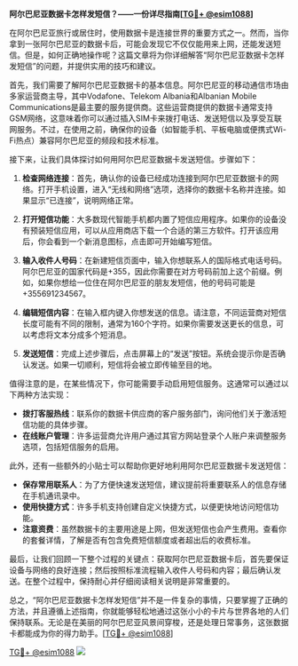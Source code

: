 **阿尔巴尼亚数据卡怎样发短信？——一份详尽指南[[TG💪+ @esim1088](https://t.me/s/esim1088)]**

在阿尔巴尼亚旅行或居住时，使用数据卡是连接世界的重要方式之一。然而，当你拿到一张阿尔巴尼亚的数据卡后，可能会发现它不仅仅能用来上网，还能发送短信。但是，如何正确地操作呢？这篇文章将为你详细解答“阿尔巴尼亚数据卡怎样发短信”的问题，并提供实用的技巧和建议。

首先，我们需要了解阿尔巴尼亚数据卡的基本信息。阿尔巴尼亚的移动通信市场由多家运营商主导，其中Vodafone、Telekom Albania和Albanian Mobile Communications是最主要的服务提供商。这些运营商提供的数据卡通常支持GSM网络，这意味着你可以通过插入SIM卡来拨打电话、发送短信以及享受互联网服务。不过，在使用之前，确保你的设备（如智能手机、平板电脑或便携式Wi-Fi热点）兼容阿尔巴尼亚的频段和技术标准。

接下来，让我们具体探讨如何用阿尔巴尼亚数据卡发送短信。步骤如下：

1. **检查网络连接**：首先，确认你的设备已经成功连接到阿尔巴尼亚数据卡的网络。打开手机设置，进入“无线和网络”选项，选择你的数据卡名称并连接。如果显示“已连接”，说明网络正常。

2. **打开短信功能**：大多数现代智能手机都内置了短信应用程序。如果你的设备没有预装短信应用，可以从应用商店下载一个合适的第三方软件。打开该应用后，你会看到一个新消息图标，点击即可开始编写短信。

3. **输入收件人号码**：在新建短信页面中，输入你想联系人的国际格式电话号码。阿尔巴尼亚的国家代码是+355，因此你需要在对方号码前加上这个前缀。例如，如果你想给一位住在阿尔巴尼亚的朋友发短信，他的号码可能是+355691234567。

4. **编辑短信内容**：在输入框内键入你想发送的信息。请注意，不同运营商对短信长度可能有不同的限制，通常为160个字符。如果你需要发送更长的信息，可以考虑将文本分成多个短消息。

5. **发送短信**：完成上述步骤后，点击屏幕上的“发送”按钮。系统会提示你是否确认发送。如果一切顺利，短信将会被立即传输至目的地。

值得注意的是，在某些情况下，你可能需要手动启用短信服务。这通常可以通过以下两种方法实现：
- **拨打客服热线**：联系你的数据卡供应商的客户服务部门，询问他们关于激活短信功能的具体步骤。
- **在线账户管理**：许多运营商允许用户通过其官方网站登录个人账户来调整服务选项，包括短信服务的启用。

此外，还有一些额外的小贴士可以帮助你更好地利用阿尔巴尼亚数据卡发送短信：
- **保存常用联系人**：为了方便快速发送短信，建议提前将重要联系人的信息存储在手机通讯录中。
- **使用快捷方式**：许多手机支持创建自定义快捷方式，以便更快地访问短信功能。
- **注意资费**：虽然数据卡的主要用途是上网，但发送短信也会产生费用。查看你的套餐详情，了解是否有包含免费短信额度或者超出后的收费标准。

最后，让我们回顾一下整个过程的关键点：获取阿尔巴尼亚数据卡后，首先要保证设备与网络的良好连接；然后按照标准流程输入收件人号码和内容；最后确认发送。在整个过程中，保持耐心并仔细阅读相关说明是非常重要的。

总之，“阿尔巴尼亚数据卡怎样发短信”并不是一件复杂的事情，只要掌握了正确的方法，并且遵循上述指南，你就能够轻松地通过这张小小的卡片与世界各地的人们保持联系。无论是在美丽的阿尔巴尼亚风景间穿梭，还是处理日常事务，这张数据卡都能成为你的得力助手。[[TG💪+ @esim1088](https://t.me/s/esim1088)]

[TG💪+ @esim1088](https://t.me/s/esim1088) ![](https://i.postimg.cc/4NQfJmqS/Snipaste-2025-05-13-00-14-12.png)